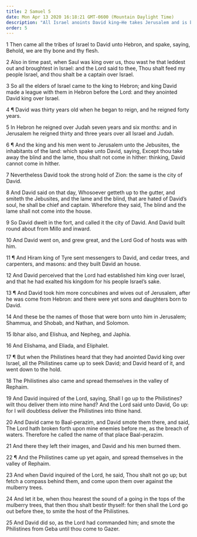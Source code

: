 ```yaml
---
title: 2 Samuel 5
date: Mon Apr 13 2020 16:18:21 GMT-0600 (Mountain Daylight Time)
description: "All Israel anoints David king—He takes Jerusalem and is blessed of the Lord—He conquers the Philistines."
order: 5
---
```


1 Then came all the tribes of Israel to David unto Hebron, and spake, saying, Behold, we are thy bone and thy flesh.

2 Also in time past, when Saul was king over us, thou wast he that leddest out and broughtest in Israel: and the Lord said to thee, Thou shalt feed my people Israel, and thou shalt be a captain over Israel.

3 So all the elders of Israel came to the king to Hebron; and king David made a league with them in Hebron before the Lord: and they anointed David king over Israel.

4 ¶ David was thirty years old when he began to reign, and he reigned forty years.

5 In Hebron he reigned over Judah seven years and six months: and in Jerusalem he reigned thirty and three years over all Israel and Judah.

6 ¶ And the king and his men went to Jerusalem unto the Jebusites, the inhabitants of the land: which spake unto David, saying, Except thou take away the blind and the lame, thou shalt not come in hither: thinking, David cannot come in hither.

7 Nevertheless David took the strong hold of Zion: the same is the city of David.

8 And David said on that day, Whosoever getteth up to the gutter, and smiteth the Jebusites, and the lame and the blind, that are hated of David’s soul, he shall be chief and captain. Wherefore they said, The blind and the lame shall not come into the house.

9 So David dwelt in the fort, and called it the city of David. And David built round about from Millo and inward.

10 And David went on, and grew great, and the Lord God of hosts was with him.

11 ¶ And Hiram king of Tyre sent messengers to David, and cedar trees, and carpenters, and masons: and they built David an house.

12 And David perceived that the Lord had established him king over Israel, and that he had exalted his kingdom for his people Israel’s sake.

13 ¶ And David took him more concubines and wives out of Jerusalem, after he was come from Hebron: and there were yet sons and daughters born to David.

14 And these be the names of those that were born unto him in Jerusalem; Shammua, and Shobab, and Nathan, and Solomon.

15 Ibhar also, and Elishua, and Nepheg, and Japhia.

16 And Elishama, and Eliada, and Eliphalet.

17 ¶ But when the Philistines heard that they had anointed David king over Israel, all the Philistines came up to seek David; and David heard of it, and went down to the hold.

18 The Philistines also came and spread themselves in the valley of Rephaim.

19 And David inquired of the Lord, saying, Shall I go up to the Philistines? wilt thou deliver them into mine hand? And the Lord said unto David, Go up: for I will doubtless deliver the Philistines into thine hand.

20 And David came to Baal-perazim, and David smote them there, and said, The Lord hath broken forth upon mine enemies before me, as the breach of waters. Therefore he called the name of that place Baal-perazim.

21 And there they left their images, and David and his men burned them.

22 ¶ And the Philistines came up yet again, and spread themselves in the valley of Rephaim.

23 And when David inquired of the Lord, he said, Thou shalt not go up; but fetch a compass behind them, and come upon them over against the mulberry trees.

24 And let it be, when thou hearest the sound of a going in the tops of the mulberry trees, that then thou shalt bestir thyself: for then shall the Lord go out before thee, to smite the host of the Philistines.

25 And David did so, as the Lord had commanded him; and smote the Philistines from Geba until thou come to Gazer.
